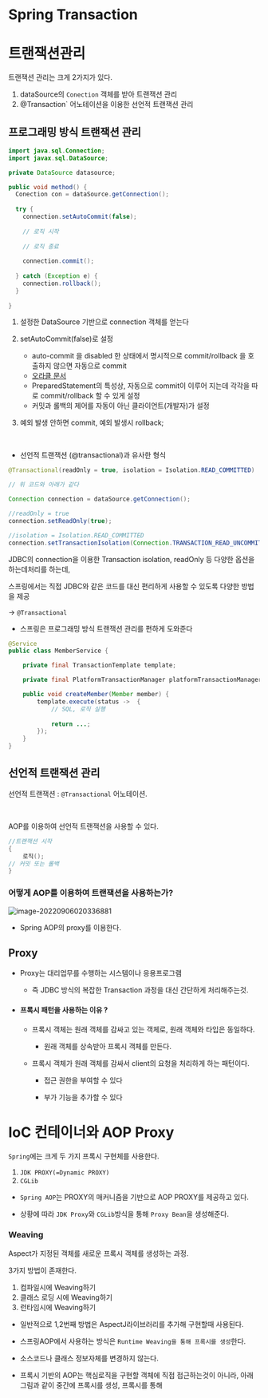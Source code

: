 # Spring Transaction















# 트랜잭션관리

트랜잭션 관리는 크게 2가지가 있다.

1. dataSource의 `Conection`  객체를 받아 트랜잭션 관리 
2. @Transaction` 어노테이션을 이용한 선언적 트랜잭션 관리



## 프로그래밍 방식 트랜잭션 관리



```java
import java.sql.Connection;
import javax.sql.DataSource;

private DataSource datasource;

public void method() {
  Conection con = dataSource.getConnection();
  
  try {
    connection.setAutoCommit(false);
    
    // 로직 시작
    
    // 로직 종료
    
    connection.commit();
    
  } catch (Exception e) {
    connection.rollback();
  }
  
}
```



1. 설정한 DataSource 기반으로 connection 객체를 얻는다
2. setAutoCommit(false)로 설정
   * auto-commit 을 disabled 한 상태에서 명시적으로 commit/rollback 을 호출하지 않으면 자동으로 commit
   * [오라클 문서](https://docs.oracle.com/cd/B10500_01/java.920/a96654/basic.htm#1019368)
   * PreparedStatement의 특성상, 자동으로 commit이 이루어 지는데 각각을 따로 commit/rollback 할 수 있게 설정
   * 커밋과 롤백의 제어를 자동이 아닌 클라이언트(개발자)가 설정 

3. 예외 발생 안하면 commit, 예외 발생시 rollback;

<br>

* 선언적 트랜잭션 (@transactional)과 유사한 형식 

```java
@Transactional(readOnly = true, isolation = Isolation.READ_COMMITTED)

// 위 코드와 아래가 같다

Connection connection = dataSource.getConnection();

//readOnly = true
connection.setReadOnly(true);

//isolation = Isolation.READ_COMMITTED
connection.setTransactionIsolation(Connection.TRANSACTION_READ_UNCOMMITTED);
```



JDBC의 connection을 이용한 Transaction isolation, readOnly 등 다양한 옵션을 하는데처리를 하는데, 

스프링에서는 직접 JDBC와 같은 코드를 대신 편리하게 사용할 수 있도록 다양한 방법을 제공

-> `@Transactional`





* 스프링은 프로그래밍 방식 트랜잭션 관리를 편하게 도와준다

```java
@Service
public class MemberService {

    private final TransactionTemplate template;

    private final PlatformTransactionManager platformTransactionManager;

    public void createMember(Member member) {
        template.execute(status ->  {
            // SQL, 로직 실행
            
            return ...;
        });
    }
}
```

## 선언적 트랜잭션 관리

선언적 트랜잭션 : `@Transactional` 어노테이션.

<br>

AOP를 이용하여  선언적 트랜잭션을 사용할 수 있다.

```java
//트랜잭션 시작
{
	로직();
// 커밋 또는 롤백
}
```



### 어떻게 AOP를 이용하여 트랜잭션을 사용하는가?

![image-20220906020336881](/Users/ysk/study/study_repo/spring/transaction/images//image-20220906020336881.png)

* Spring AOP의 proxy를 이용한다. 



## Proxy

* Proxy는 대리업무를 수행하는 시스템이나 응용프로그램

  * 즉 JDBC 방식의 복잡한 Transaction 과정을 대신 간단하게 처리해주는것.

* #### 프록시 패턴을 사용하는 이유 ?

  * 프록시 객체는 원래 객체를 감싸고 있는 객체로, 원래 객체와 타입은 동일하다. 

    * 원래 객체를 상속받아 프록시 객체를 만든다. 

  * 프록시 객체가 원래 객체를 감싸서 client의 요청을 처리하게 하는 패턴이다.

    - 접근 권한을 부여할 수 있다

    - 부가 기능을 추가할 수 있다

# IoC 컨테이너와 AOP Proxy

`Spring`에는 크게 두 가지 프록시 구현체를 사용한다.

1.  `JDK PROXY(=Dynamic PROXY)`  
2. `CGLib` 



* `Spring AOP`는 PROXY의 매커니즘을 기반으로 AOP PROXY를 제공하고 있다.

* 상황에 따라 `JDK Proxy`와 `CGLib`방식을 통해 `Proxy Bean`을 생성해준다.

### Weaving

Aspect가 지정된 객체를 새로운 프록시 객체를 생성하는 과정.

3가지 방법이 존재한다.

1. 컴파일시에 Weaving하기
2. 클래스 로딩 시에 Weaving하기
3. 런타임시에 Weaving하기



* 일반적으로 1,2번째 방법은 AspectJ라이브러리를 추가해 구현할때 사용된다.

* 스프링AOP에서 사용하는 방식은 `Runtime Weaving을 통해 프록시를 생성`한다.

* 소스코드나 클래스 정보자체를 변경하지 않는다.
* 프록시 기반의 AOP는 핵심로직을 구현할 객체에 직접 접근하는것이 아니라, 아래 그림과 같이 중간에 프록시를 생성, 프록시를 통해 